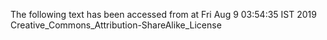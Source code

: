 The following text has been accessed from at Fri Aug 9 03:54:35 IST 2019
Creative_Commons_Attribution-ShareAlike_License
